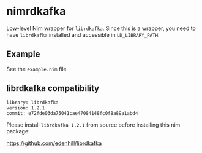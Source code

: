 # nimrdkafka

Low-level Nim wrapper for `librdkafka`. Since this is a wrapper, you need to
have `librdkafka` installed and accessible in `LD_LIBRARY_PATH`.

## Example
See the `example.nim` file

## librdkafka compatibility
```
library: librdkafka
version: 1.2.1
commit: e72fde03da75041cae47084148fc0f8a89a1abd4
```

Please install `librdkafka 1.2.1` from source before installing this nim package:

https://github.com/edenhill/librdkafka
